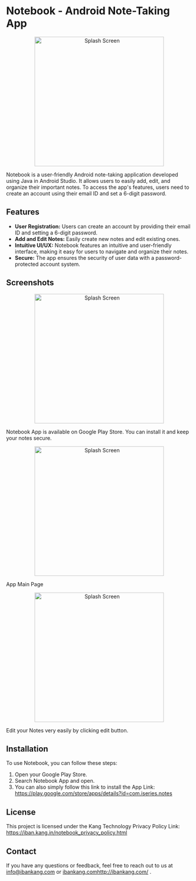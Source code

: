 # Notebook - Android Note-Taking App

<p align="center">
  <img src="https://github.com/ibankang/notebook/assets/111854504/68dc6eb8-14e9-42aa-9087-70381abd03ec" width="350" title="Splash Screen">
</p>

Notebook is a user-friendly Android note-taking application developed using Java in Android Studio. It allows users to easily add, edit, and organize their important notes. To access the app's features, users need to create an account using their email ID and set a 6-digit password.

## Features

- **User Registration:** Users can create an account by providing their email ID and setting a 6-digit password.
- **Add and Edit Notes:** Easily create new notes and edit existing ones.
- **Intuitive UI/UX:** Notebook features an intuitive and user-friendly interface, making it easy for users to navigate and organize their notes.
- **Secure:** The app ensures the security of user data with a password-protected account system.

## Screenshots

<p align="center">
  <img src="https://github.com/ibankang/notebook/assets/111854504/a830fd33-62b9-4b2a-842a-06332e4ad7a4" width="350" title="Splash Screen">
</p>
Notebook App is available on Google Play Store. You can install it and keep your notes secure.

<p align="center">
  <img src="https://github.com/ibankang/notebook/assets/111854504/3e5dba0d-9eae-44ba-95aa-8f9b30e12e97" width="350" title="Splash Screen">
</p>
App Main Page 

<p align="center">
  <img src="https://github.com/ibankang/notebook/assets/111854504/4502a062-0cde-4810-905b-3685a9965537" width="350" title="Splash Screen">
</p>
Edit your Notes very easily by clicking edit button. 

## Installation

To use Notebook, you can follow these steps:

1. Open your Google Play Store.
2. Search Notebook App and open. 
3. You can also simply follow this link to install the App
   Link: https://play.google.com/store/apps/details?id=com.iseries.notes

## License

This project is licensed under the Kang Technology 
Privacy Policy
Link: https://iban.kang.in/notebook_privacy_policy.html

## Contact

If you have any questions or feedback, feel free to reach out to us at info@ibankang.com or [ibankang.com](http://ibankang.com/)http://ibankang.com/ .

